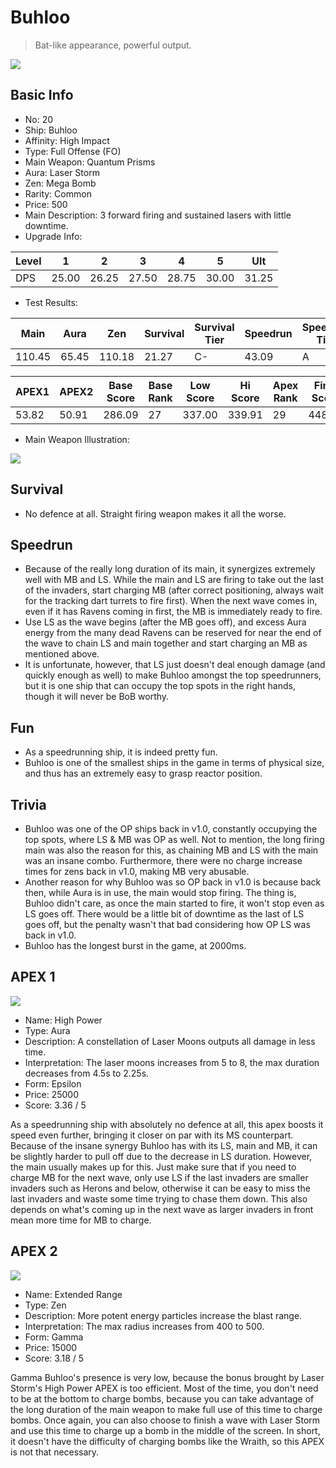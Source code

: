 # Buhloo

> Bat-like appearance, powerful output.

<img src="/ships/ship_20.png" style={{zoom:1}}/>

## Basic Info

- No: 20
- Ship: Buhloo
- Affinity: High Impact
- Type: Full Offense (FO)
- Main Weapon: Quantum Prisms
- Aura: Laser Storm
- Zen: Mega Bomb
- Rarity: Common
- Price: 500
- Main Description: 3 forward firing and sustained lasers with little downtime.
- Upgrade Info: 

| Level | 1 | 2 | 3 | 4 | 5 | Ult |
|--|--|--|--|--|--|--|
| DPS | 25.00 | 26.25 | 27.50 | 28.75 | 30.00 | 31.25 |

- Test Results: 

| Main | Aura | Zen | Survival | Survival Tier | Speedrun | Speedrun Tier | Fun | Fun Tier |
|--|--|--|--|--|--|--|--|--|
| 110.45 | 65.45 | 110.18 | 21.27 | C- | 43.09 | A | 44.18 | A+ |

| APEX1 | APEX2 | Base Score | Base Rank | Low Score | Hi Score | Apex Rank | Final Score | FinalRank |
|--|--|--|--|--|--|--|--|--|
| 53.82 | 50.91 | 286.09 | 27 | 337.00 | 339.91 | 29 | 448.45 | 31 |

- Main Weapon Illustration:

<img src="/illustration/main_20.gif" style={{zoom:1}}/>

## Survival

- No defence at all. Straight firing weapon makes it all the worse.

## Speedrun

- Because of the really long duration of its main, it synergizes extremely well with MB and LS. While the main and LS are firing to take out the last of the invaders, start charging MB (after correct positioning, always wait for the tracking dart turrets to fire first). When the next wave comes in, even if it has Ravens coming in first, the MB is immediately ready to fire.
- Use LS as the wave begins (after the MB goes off), and excess Aura energy from the many dead Ravens can be reserved for near the end of the wave to chain LS and main together and start charging an MB as mentioned above.
- It is unfortunate, however, that LS just doesn't deal enough damage (and quickly enough as well) to make Buhloo amongst the top speedrunners, but it is one ship that can occupy the top spots in the right hands, though it will never be BoB worthy.

## Fun

- As a speedrunning ship, it is indeed pretty fun.
- Buhloo is one of the smallest ships in the game in terms of physical size, and thus has an extremely easy to grasp reactor position.

## Trivia

- Buhloo was one of the OP ships back in v1.0, constantly occupying the top spots, where LS & MB was OP as well. Not to mention, the long firing main was also the reason for this, as chaining MB and LS with the main was an insane combo. Furthermore, there were no charge increase times for zens back in v1.0, making MB very abusable.
- Another reason for why Buhloo was so OP back in v1.0 is because back then, while Aura is in use, the main would stop firing. The thing is, Buhloo didn't care, as once the main started to fire, it won't stop even as LS goes off. There would be a little bit of downtime as the last of LS goes off, but the penalty wasn't that bad considering how OP LS was back in v1.0.
- Buhloo has the longest burst in the game, at 2000ms.

## APEX 1

<img src="/ships/ship_20_apex_1.png" style={{zoom:1}}/>

- Name: High Power
- Type: Aura
- Description: A constellation of Laser Moons outputs all damage in less time.
- Interpretation: The laser moons increases from 5 to 8, the max duration decreases from 4.5s to 2.25s.
- Form: Epsilon
- Price: 25000
- Score: 3.36 / 5

As a speedrunning ship with absolutely no defence at all, this apex boosts it speed even further, bringing it closer on par with its MS counterpart. Because of the insane synergy Buhloo has with its LS, main and MB, it can be slightly harder to pull off due to the decrease in LS duration. However, the main usually makes up for this. Just make sure that if you need to charge MB for the next wave, only use LS if the last invaders are smaller invaders such as Herons and below, otherwise it can be easy to miss the last invaders and waste some time trying to chase them down. This also depends on what's coming up in the next wave as larger invaders in front mean more time for MB to charge.

## APEX 2

<img src="/ships/ship_20_apex_2.png" style={{zoom:1}}/>

- Name: Extended Range
- Type: Zen
- Description: More potent energy particles increase the blast range.
- Interpretation: The max radius increases from 400 to 500.
- Form: Gamma
- Price: 15000
- Score: 3.18 / 5

Gamma Buhloo's presence is very low, because the bonus brought by Laser Storm's High Power APEX is too efficient. Most of the time, you don't need to be at the bottom to charge bombs, because you can take advantage of the long duration of the main weapon to make full use of this time to charge bombs. Once again, you can also choose to finish a wave with Laser Storm and use this time to charge up a bomb in the middle of the screen. In short, it doesn't have the difficulty of charging bombs like the Wraith, so this APEX is not that necessary.

